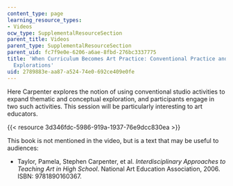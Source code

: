 ```yaml
---
content_type: page
learning_resource_types:
- Videos
ocw_type: SupplementalResourceSection
parent_title: Videos
parent_type: SupplementalResourceSection
parent_uid: fc7f9e0e-6206-a6ae-8fbd-276bc3337775
title: 'When Curriculum Becomes Art Practice: Conventional Practice and Conceptual
  Explorations'
uid: 2789883e-aa87-a524-74e0-692ce409e0fe
---
```


Here Carpenter explores the notion of using conventional studio activities to expand thematic and conceptual exploration, and participants engage in two such activities. This session will be particularly interesting to art educators.

{{< resource 3d346fdc-5986-919a-1937-76e9dcc830ea >}} 

This book is not mentioned in the video, but is a text that may be useful to audiences:

*   Taylor, Pamela, Stephen Carpenter, et al. _Interdisciplinary Approaches to Teaching Art in High School_. National Art Education Association, 2006. ISBN: 9781890160367.